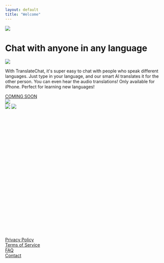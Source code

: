 ```yaml
---
layout: default
title: "Welcome"
---
```


<div class="hidden row-span-2 items-end lg:flex">
    <img src="{{ "/assets/images/man-left.png" | relative_url }}" srcset="{{ "/assets/images/man-left.png" | relative_url }} 1x, {{ "/assets/images/man-left@2x.png" | relative_url }} 2x" class="mx-auto">
</div>

<div class="lg:col-span-2 pb-10">
    <h1 class="text-4xl p-5 pt-8 lg:p-0 text-slate-700 font-serif max-w-md mx-auto">Chat with anyone in any language</h1>
    <img src="{{ "/assets/images/two-ppl.png" | relative_url }}" srcset="{{ "/assets/images/two-ppl.png" | relative_url }} 1x, {{ "/assets/images/two-ppl@2x.png" | relative_url }} 2x" class="lg:hidden mx-auto w-50">
    <p class="text-lg p-5 text-slate-700 max-w-lg mx-auto pb-10">
    With TranslateChat, it's super easy to chat with people who speak different languages. Just type in your language, and our smart AI translates it for the other person. You can even hear the audio translations! Only available for iPhone. Perfect for learning new languages!
    </p>        
    <a href="#" class="bg-amber-400 text-black rounded-lg py-3 px-6 font-semibold text-xl">COMING SOON</a>
</div>

<div class="hidden row-span-2 items-end lg:flex">
<img src="{{ "/assets/images/woman-right.png" | relative_url }}" srcset="{{ "/assets/images/woman-right.png" | relative_url }} 1x, {{ "/assets/images/woman-right@2x.png" | relative_url }} 2x" class="mx-auto">
</div>

<div class="col-span-2 overflow-hidden" style="min-height:430px;">
    <img src="{{ "/assets/images/screenshot-iphone.png" | relative_url }}" srcset="{{ "/assets/images/screenshot-iphone.png" | relative_url }} 1x, {{ "/assets/images/screenshot-iphone@2x.png" | relative_url }} 2x" class="mx-auto lg:hidden p-5">
    <img src="{{ "/assets/images/screenshot-iphone-top.png" | relative_url }}" srcset="{{ "/assets/images/screenshot-iphone-top.png" | relative_url }} 1x, {{ "/assets/images/screenshot-iphone-top@2x.png" | relative_url }} 2x" class="mx-auto hidden lg:block">
</div>

<div class="col-span-2 lg:col-span-1 p-4 bg-slate-100">
<a href="/privacy" class="text-slate-500 text-sm font-semibold">Privacy Policy</a>
</div>
<div class="col-span-2 lg:col-span-1 p-4 bg-slate-100">
<a href="/terms" class="text-slate-500 text-sm font-semibold">Terms of Service</a>
</div>
<div class="col-span-2 lg:col-span-1 p-4 bg-slate-100">
<a href="/faq" class="text-slate-500 text-sm font-semibold">FAQ</a>
</div>
<div class="col-span-2 lg:col-span-1 p-4 bg-slate-100">
<a href="#" class="text-slate-500 text-sm font-semibold">Contact</a>
</div>
